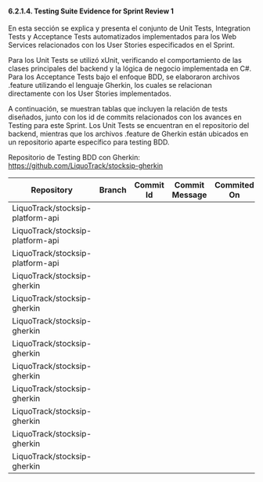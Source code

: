 #### 6.2.1.4. Testing Suite Evidence for Sprint Review 1 ####

En esta sección se explica y presenta el conjunto de Unit Tests, Integration Tests y Acceptance Tests automatizados implementados para los Web Services relacionados con los User Stories especificados en el Sprint.

Para los Unit Tests se utilizó xUnit, verificando el comportamiento de las clases principales del backend y la lógica de negocio implementada en C#. Para los Acceptance Tests bajo el enfoque BDD, se elaboraron archivos .feature utilizando el lenguaje Gherkin, los cuales se relacionan directamente con los User Stories implementados.

A continuación, se muestran tablas que incluyen la relación de tests diseñados, junto con los id de commits relacionados con los avances en Testing para este Sprint. Los Unit Tests se encuentran en el repositorio del backend, mientras que los archivos .feature de Gherkin están ubicados en un repositorio aparte específico para testing BDD.

Repositorio de Testing BDD con Gherkin: https://github.com/LiquoTrack/stocksip-gherkin

| Repository                       | Branch | Commit Id | Commit Message | Commited On |
|----------------------------------|--------|-----------|----------------|-------------|
| LiquoTrack/stocksip-platform-api |        |           |                |             |
| LiquoTrack/stocksip-platform-api |        |           |                |             |
| LiquoTrack/stocksip-platform-api |        |           |                |             |
| LiquoTrack/stocksip-gherkin      |        |           |                |             |
| LiquoTrack/stocksip-gherkin      |        |           |                |             |
| LiquoTrack/stocksip-gherkin      |        |           |                |             |
| LiquoTrack/stocksip-gherkin      |        |           |                |             |
| LiquoTrack/stocksip-gherkin      |        |           |                |             |
| LiquoTrack/stocksip-gherkin      |        |           |                |             |
| LiquoTrack/stocksip-gherkin      |        |           |                |             |
| LiquoTrack/stocksip-gherkin      |        |           |                |             |
| LiquoTrack/stocksip-gherkin      |        |           |                |             |